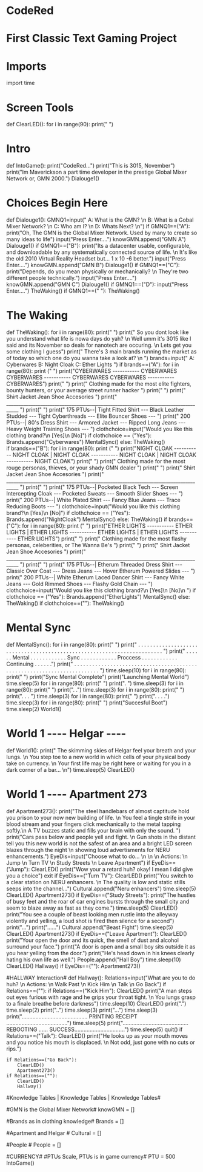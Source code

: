 # CodeRed                                          #
# First Classic Text Gaming Project       #
# Imports                                           #
import time

# Screen Tools #
def ClearLED():
    for i in range(90):
        print("         ")
# Intro #
def IntoGame():
    print("CodeRed...")
    print("This is 3015, November")
    print("Im Maverickson a part time developer in the prestige Global Mixer Network or, GMN 2000.")
    Dialouge1()

# Choices Begin Here #
def Dialouge1():
    GMNQ1=input(" A: What is the GMN? \n B: What is a Gobal Mixer Network? \n C: Who am I? \n D: Whats Next? \n")
    if GMNQ1==("A"):
        print("Oh, The GMN is the Global Mixer Network. Used by many to create so many ideas to life")
        input("Press Enter....")
        knowGMN.append("GMN A")
        Dialouge1()
    if GMNQ1==("B"):
        print("Its a datacenter usable, configurable, and downloadable by any systematically connected source of life. \n It's like the old 2010 Virtual Reality Headset but... 1 x 10 -6 better.")
        input("Press Enter....")
        knowGMN.append("GMN B")
        Dialouge1()
    if GMNQ1==("C"):
        print("Depends, do you mean physically or mechanically? \n They're two different people technically.")
        input("Press Enter....")
        knowGMN.append("GMN C")
        Dialouge1()
    if GMNQ1==("D"):
        input("Press Enter....")
        TheWaking()
    if GMNQ1==(" "):
        TheWaking()
        
#  The Waking  #
def TheWaking():
    for i in range(80):
        print("             ")
    print(" So you dont look like you understand what life is nowa days do yah? \n Well umm it's 3015 like I said and its November so deals for nanotech are occuring. \n Lets get you some clothing I guess")
    print(" There's 3 main brands running the market as of today so which one do you wanna take a look at? \n ")
    brands=input(" A: Cyberwares   B: Night Cloak   C: Ether Lights  ")
    if brands==("A"):
        for i in range(80):
            print ("   ")
        print("CYBERWARES ----------- CYBERWARES CYBERWARES ----------- CYBERWARES CYBERWARES ----------- CYBERWARES")
        print("                                                                                                                                                                         ")
        print("                 Clothing made for the most elite fighters, bounty hunters, or your average street runner hacker                ")
        print("                                                                                                                                                                          ")
        print("                           Shirt                Jacket             Jean            Shoe              Accesories                                            ")
        print("      ___________________________________________________________________________________               ")
        print("                                                                                                                                                                          ")
        print("     175 PTUs--| Tight Fitted Shirt  ---  Black Leather Studded --- Tight Cyberthreads --- Elite Bouncer Shoes ---          ")
        print("     200 PTUs--| 80's Dress Shirt --- Armored Jacket --- Ripped Long Jeans --- Heavy Weight Training Shoes ---            ")
        clothchoice=input("Would you like this clothing brand?\n [Yes]\n [No]")
        if clothchoice == ("Yes"):
            Brands.append("Cyberwares")
            MentalSync()
        else:
            TheWaking()     
    if brands==("B"):
        for i in range(80):
            print ("   ")
        print("NIGHT CLOAK ----------- NIGHT CLOAK | NIGHT CLOAK ----------- NIGHT CLOAK | NIGHT CLOAK ----------- NIGHT CLOAK")
        print("                                                                                                                                                                         ")
        print("                           Clothing made for the most rouge personas, thieves, or your shady GMN dealer                             ")
        print("                                                                                                                                                                          ")
        print("                           Shirt                Jacket             Jean            Shoe              Accesories                                            ")
        print("      ___________________________________________________________________________________               ")
        print("                                                                                                                                                                          ")
        print("     175 PTUs--| Pocketed Black Tech  --- Screen Intercepting Cloak --- Pocketed Sweats --- Smooth Slider Shoes ---    ")
        print("     200 PTUs--| White Plated Shirt --- Fancy Blue Jeans --- Trace Reducing Boots ---                                                 ")
        clothchoice=input("Would you like this clothing brand?\n [Yes]\n [No]")
        if clothchoice == ("Yes"):
            Brands.append("NightCloak")
            MentalSync()
        else:
            TheWaking()
    if brands==("C"):
        for i in range(80):
            print ("   ")
        print("ETHER LIGHTS ----------- ETHER LIGHTS | ETHER LIGHTS ----------- ETHER LIGHTS | ETHER LIGHTS ----------- ETHER LIGHTS")
        print("                                                                                                                                                                          ")
        print("                           Clothing made for the most flashy personas, celeberities, or The Wanna Be's                                  ")
        print("                                                                                                                                                                          ")
        print("                           Shirt                Jacket             Jean            Shoe              Accesories                                            ")
        print("      ___________________________________________________________________________________               ")
        print("                                                                                                                                                                          ")
        print("     175 PTUs--| Etherum Threaded Dress Shirt  --- Classic Over Coat --- Dress Jeans --- Hover Etherum Powered Slides --- ")
        print("     200 PTUs--| White Etherum Laced Dancer Shirt --- Fancy White Jeans --- Gold Rimmed Shoes --- Flashy Gold Chain --- ")
        clothchoice=input("Would you like this clothing brand?\n [Yes]\n [No]\n   ")
        if clothchoice == ("Yes"):
            Brands.append("EtherLights")
            MentalSync()
        else:
            TheWaking()
        if clothchoice==(""):
            TheWaking()
            
# Mental Sync #
def MentalSync():
    for i in range(80):
        print("    ")
    print(" . . . . . .  . . . . . .  . . . . . .  . . . . . .  . . . . . .  . . . . . .  . . . . . .  . . . . . .  . . . . . .  . . . . . .  . . . . . .  . . . . . . ")
    print("  . . . . . .  Mental  . . . . . .  . . . . . .  Sync  . . . . . .  . . . . . .  Proccess . . . . . .  . . . . . .  Continuing  . . . . . .")
    print(" . . . . . .  . . . . . .  . . . . . .  . . . . . .  . . . . . .  . . . . . .  . . . . . .  . . . . . .  . . . . . .  . . . . . .  . . . . . .  . . . . . . ")
    time.sleep(10)
    for i in range(80):
        print("   ")
    print("Sync Mental Complete")
    print("Launching Mental World")
    time.sleep(5)
    for i in range(80):
        print("   ")
    print(". ")
    time.sleep(3)
    for i in range(80):
        print("   ")
    print(". .")
    time.sleep(3)
    for i in range(80):
        print("   ")
    print(". . . ")
    time.sleep(3)
    for i in range(80):
        print("   ")
    print(". . . .")
    time.sleep(3)
    for i in range(80):
        print("   ")
    print("Succesful Boot")
    time.sleep(2)
    World1()

# World 1 ---- Helgar ---- #
def World1():
    print(" The skimming skies of Helgar feel your breath and your lungs. \n You step toe to a new world in which cells of your physical body take on currency. \n Your first life may be right here or waiting for you in a dark corner of a bar... \n")
    time.sleep(5)
    ClearLED()
# World 1 ---- Apartment 273 #
def Apartment273():
    print("The steel handlebars of almost captitude hold you prison to your now new building of life. \n You feel a tingle strife in your blood stream and your fingers click mechanically to the metal tapping softly.\n A TV buzzes static and fills your brain with only the sound. ")
    print("Cars pass below and people yell and fight. \n Gun shots in the distant tell you this new world is not the safest of an area and a bright LED screen blazes through the night \n showing loud advertisments for NERU enhancements.")
    EyeDis=input("Choose what to do... \n \n \n Actions: \n Jump \n Turn TV \n Study Streets \n Leave Apartment")
    if EyeDis==("Jump"):
        ClearLED()
        print("Wow your a retard huh? okay! I mean I did give you a choice")
        exit
    if EyeDis==("Turn TV"):
        ClearLED()
        print("You switch to a clear station on NERU enhancers. \n The quality is low and static stills seeps into the channel...")
        Cultural.append("Neru enhancers")
        time.sleep(5)
        ClearLED()
        Apartment273()
    if EyeDis==("Study Streets"):
        print("The hustles of busy feet and the roar of car engines bursts through the small city and seem to blaze away as fast as they come.")
        time.sleep(5)
        ClearLED()
        print("You see a couple of beast looking men rustle into the alleyway violently and yelling, a loud shot is fired then silence for a second")
        print("...")
        print("......")
        Cultural.append("Beast Fight")
        time.sleep(5)
        ClearLED()
        Apartment273()
    if EyeDis==("Leave Apartment"):
        ClearLED()
        print("Your open the door and its quick, the smell of dust and alcohol surround your face.")
        print("A door is open and a small boy sits outside it as you hear yelling from the door.")
        print("He's head down in his knees clearly hating his own life as well.")
        People.append("Hall Boy")
        time.sleep(10)
        ClearLED()
        Hallway()
    if EyeDis==(""):
        Apartment273()

#HALLWAY Interaction#
def Hallway():
    Relations=input("What are you to do huh? \n Actions: \n Walk Past \n Kick Him \n Talk \n Go Back")
    if Relations==(""):
    if Relations==("Kick Him"):
        ClearLED()
        print("A man steps out eyes furious with rage and he grips your throat tight. \n You lungs grasp to a finale breathe before darkness")
        time.sleep(10)
        ClearLED()
        print(".")
        time.sleep(2)
        print("..")
        time.sleep(3)
        print("...")
        time.sleep(3)
        print("........................................... PRINTING RECEIPT ........................................")
        time.sleep(5)
        print("........................................... REBOOTING ...... SUCCESS.................................")
        time.sleep(5)
        quit()
    if Relations==("Talk"):
        ClearLED()
        print("He looks up as your mouth moves and you notice his mouth is displaced. \n Not odd, just gone with no cuts or rips.")
    
    if Relations==("Go Back"):
        ClearLED()
        Apartment273()    
    if Relations==(""):
        ClearLED()
        Hallway()
    
    

#Knowledge Tables | Knowledge Tables | Knowledge Tables#

#GMN is the Global Mixer Network#
knowGMN = []

#Brands as in clothing knowledge#
Brands = []

#Apartment and Helgar #
Cultural = []

#People #
People = []


#CURRENCY#
#PTUs Scale, PTUs is in game currency#
PTU = 500
IntoGame()
